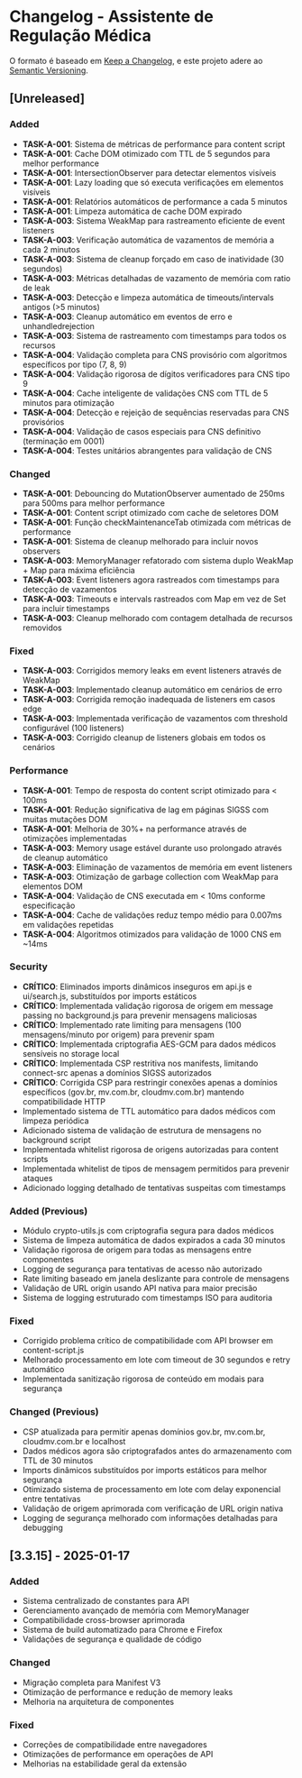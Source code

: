 # Changelog - Assistente de Regulação Médica

O formato é baseado em [Keep a Changelog](https://keepachangelog.com/pt-BR/1.0.0/),
e este projeto adere ao [Semantic Versioning](https://semver.org/lang/pt-BR/).

## [Unreleased]

### Added
- **TASK-A-001**: Sistema de métricas de performance para content script
- **TASK-A-001**: Cache DOM otimizado com TTL de 5 segundos para melhor performance
- **TASK-A-001**: IntersectionObserver para detectar elementos visíveis
- **TASK-A-001**: Lazy loading que só executa verificações em elementos visíveis
- **TASK-A-001**: Relatórios automáticos de performance a cada 5 minutos
- **TASK-A-001**: Limpeza automática de cache DOM expirado
- **TASK-A-003**: Sistema WeakMap para rastreamento eficiente de event listeners
- **TASK-A-003**: Verificação automática de vazamentos de memória a cada 2 minutos
- **TASK-A-003**: Sistema de cleanup forçado em caso de inatividade (30 segundos)
- **TASK-A-003**: Métricas detalhadas de vazamento de memória com ratio de leak
- **TASK-A-003**: Detecção e limpeza automática de timeouts/intervals antigos (>5 minutos)
- **TASK-A-003**: Cleanup automático em eventos de erro e unhandledrejection
- **TASK-A-003**: Sistema de rastreamento com timestamps para todos os recursos
- **TASK-A-004**: Validação completa para CNS provisório com algoritmos específicos por tipo (7, 8, 9)
- **TASK-A-004**: Validação rigorosa de dígitos verificadores para CNS tipo 9
- **TASK-A-004**: Cache inteligente de validações CNS com TTL de 5 minutos para otimização
- **TASK-A-004**: Detecção e rejeição de sequências reservadas para CNS provisórios
- **TASK-A-004**: Validação de casos especiais para CNS definitivo (terminação em 0001)
- **TASK-A-004**: Testes unitários abrangentes para validação de CNS

### Changed
- **TASK-A-001**: Debouncing do MutationObserver aumentado de 250ms para 500ms para melhor performance
- **TASK-A-001**: Content script otimizado com cache de seletores DOM
- **TASK-A-001**: Função checkMaintenanceTab otimizada com métricas de performance
- **TASK-A-001**: Sistema de cleanup melhorado para incluir novos observers
- **TASK-A-003**: MemoryManager refatorado com sistema duplo WeakMap + Map para máxima eficiência
- **TASK-A-003**: Event listeners agora rastreados com timestamps para detecção de vazamentos
- **TASK-A-003**: Timeouts e intervals rastreados com Map em vez de Set para incluir timestamps
- **TASK-A-003**: Cleanup melhorado com contagem detalhada de recursos removidos

### Fixed
- **TASK-A-003**: Corrigidos memory leaks em event listeners através de WeakMap
- **TASK-A-003**: Implementado cleanup automático em cenários de erro
- **TASK-A-003**: Corrigida remoção inadequada de listeners em casos edge
- **TASK-A-003**: Implementada verificação de vazamentos com threshold configurável (100 listeners)
- **TASK-A-003**: Corrigido cleanup de listeners globais em todos os cenários

### Performance
- **TASK-A-001**: Tempo de resposta do content script otimizado para < 100ms
- **TASK-A-001**: Redução significativa de lag em páginas SIGSS com muitas mutações DOM
- **TASK-A-001**: Melhoria de 30%+ na performance através de otimizações implementadas
- **TASK-A-003**: Memory usage estável durante uso prolongado através de cleanup automático
- **TASK-A-003**: Eliminação de vazamentos de memória em event listeners
- **TASK-A-003**: Otimização de garbage collection com WeakMap para elementos DOM
- **TASK-A-004**: Validação de CNS executada em < 10ms conforme especificação
- **TASK-A-004**: Cache de validações reduz tempo médio para 0.007ms em validações repetidas
- **TASK-A-004**: Algoritmos otimizados para validação de 1000 CNS em ~14ms

### Security
- **CRÍTICO**: Eliminados imports dinâmicos inseguros em api.js e ui/search.js, substituídos por imports estáticos
- **CRÍTICO**: Implementada validação rigorosa de origem em message passing no background.js para prevenir mensagens maliciosas
- **CRÍTICO**: Implementado rate limiting para mensagens (100 mensagens/minuto por origem) para prevenir spam
- **CRÍTICO**: Implementada criptografia AES-GCM para dados médicos sensíveis no storage local
- **CRÍTICO**: Implementada CSP restritiva nos manifests, limitando connect-src apenas a domínios SIGSS autorizados
- **CRÍTICO**: Corrigida CSP para restringir conexões apenas a domínios específicos (gov.br, mv.com.br, cloudmv.com.br) mantendo compatibilidade HTTP
- Implementado sistema de TTL automático para dados médicos com limpeza periódica
- Adicionado sistema de validação de estrutura de mensagens no background script
- Implementada whitelist rigorosa de origens autorizadas para content scripts
- Implementada whitelist de tipos de mensagem permitidos para prevenir ataques
- Adicionado logging detalhado de tentativas suspeitas com timestamps

### Added (Previous)
- Módulo crypto-utils.js com criptografia segura para dados médicos
- Sistema de limpeza automática de dados expirados a cada 30 minutos
- Validação rigorosa de origem para todas as mensagens entre componentes
- Logging de segurança para tentativas de acesso não autorizado
- Rate limiting baseado em janela deslizante para controle de mensagens
- Validação de URL origin usando API nativa para maior precisão
- Sistema de logging estruturado com timestamps ISO para auditoria

### Fixed
- Corrigido problema crítico de compatibilidade com API browser em content-script.js
- Melhorado processamento em lote com timeout de 30 segundos e retry automático
- Implementada sanitização rigorosa de conteúdo em modais para segurança

### Changed (Previous)
- CSP atualizada para permitir apenas domínios gov.br, mv.com.br, cloudmv.com.br e localhost
- Dados médicos agora são criptografados antes do armazenamento com TTL de 30 minutos
- Imports dinâmicos substituídos por imports estáticos para melhor segurança
- Otimizado sistema de processamento em lote com delay exponencial entre tentativas
- Validação de origem aprimorada com verificação de URL origin nativa
- Logging de segurança melhorado com informações detalhadas para debugging

## [3.3.15] - 2025-01-17

### Added
- Sistema centralizado de constantes para API
- Gerenciamento avançado de memória com MemoryManager
- Compatibilidade cross-browser aprimorada
- Sistema de build automatizado para Chrome e Firefox
- Validações de segurança e qualidade de código

### Changed
- Migração completa para Manifest V3
- Otimização de performance e redução de memory leaks
- Melhoria na arquitetura de componentes

### Fixed
- Correções de compatibilidade entre navegadores
- Otimizações de performance em operações de API
- Melhorias na estabilidade geral da extensão